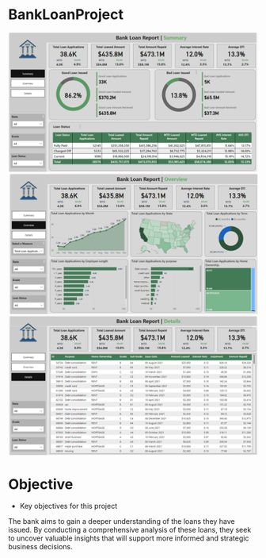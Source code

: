 # BankLoanProject

![Dashboard](assets/images/SUMMARY.png)
![Dashboard](assets/images/OVERVIEW.png)
![Dashboard](assets/images/DETAILS.png)

# Objective

* Key objectives for this project

The bank aims to gain a deeper understanding of the loans they have issued. By conducting a comprehensive analysis of these loans, they seek to uncover valuable insights that will support more informed and strategic business decisions.
